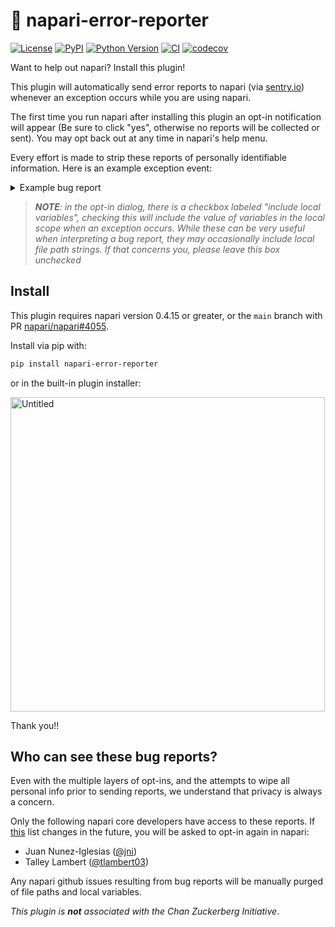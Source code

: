 # 🐛 napari-error-reporter

[![License](https://img.shields.io/pypi/l/napari-error-reporter.svg?color=green)](https://github.com/tlambert03/napari-error-reporter/raw/main/LICENSE)
[![PyPI](https://img.shields.io/pypi/v/napari-error-reporter.svg?color=green)](https://pypi.org/project/napari-error-reporter)
[![Python Version](https://img.shields.io/pypi/pyversions/napari-error-reporter.svg?color=green)](https://python.org)
[![CI](https://github.com/tlambert03/napari-error-reporter/actions/workflows/ci.yml/badge.svg)](https://github.com/tlambert03/napari-error-reporter/actions/workflows/ci.yml)
[![codecov](https://codecov.io/gh/tlambert03/napari-error-reporter/branch/main/graph/badge.svg)](https://codecov.io/gh/tlambert03/napari-error-reporter)

Want to help out napari?  Install this plugin!

This plugin will automatically send error reports to napari (via
[sentry.io](https://sentry.io)) whenever an exception occurs while you are using
napari.

The first time you run napari after installing this plugin an opt-in
notification will appear (Be sure to click "yes", otherwise no reports will be
collected or sent).  You may opt back out at any time in napari's help menu.

Every effort is made to strip these reports of personally identifiable
information.  Here is an example exception event:

<details>

<summary>Example bug report</summary>

```python
{
    'breadcrumbs': {
        'values': [
            {
                'category': 'subprocess',
                'data': {},
                'message': 'sw_vers -productVersion',
                'timestamp': '2022-02-02T01:30:00.216738Z',
                'type': 'subprocess'
            }
        ]
    },
    'contexts': {
        'runtime': {
            'build': '3.9.9 | packaged by conda-forge | (main, Dec 20 2021, 02:41:37) \n[Clang 11.1.0 ]',
            'name': 'CPython',
            'version': '3.9.9'
        }
    },
    'environment': 'macOS-10.15.7-x86_64-i386-64bit',
    'event_id': '02dd8ddd3a4b4743af3d7d7a09949df4',
    'exception': {
        'values': [
            {
                'mechanism': None,
                'module': None,
                'stacktrace': {
                    'frames': [
                        {
                            'context_line': '                x = 1 / 0',
                            'filename': 'napari_error_reporter/_util.py',
                            'function': 'get_sample_event',
                            'in_app': True,
                            'lineno': 130,
                            'module': 'napari_error_reporter._util',
                            'post_context': [
                                '            except Exception:',
                                '                with sentry_sdk.push_scope() as scope:',
                                '                    for k, v in _get_tags().items():',
                                '                        scope.set_tag(k, v)',
                                '                    del v, k, scope'
                            ],
                            'pre_context': [
                                "            # remove locals that wouldn't really be there",
                                '            del settings, _trans, kwargs, client, EVENT',
                                '            try:',
                                '                some_variable = 1',
                                '                another_variable = "my_string"'
                            ]
                        }
                    ]
                },
                'type': 'ZeroDivisionError',
                'value': 'division by zero'
            }
        ]
    },
    'extra': {'sys.argv': ['napari']},
    'level': 'error',
    'modules': {
        'aicsimageio': '4.5.2',
        'aicspylibczi': '3.0.4',
        'aiohttp': '3.8.1',
        'aiosignal': '1.2.0',
        'alabaster': '0.7.12',
        'anyio': '3.5.0',
        'appdirs': '1.4.4',
        'appnope': '0.1.2',
        'argon2-cffi': '21.3.0',
        'argon2-cffi-bindings': '21.2.0',
        'arrow': '1.2.1',
        'asciitree': '0.3.3',
        'asttokens': '2.0.5',
        'async-timeout': '4.0.2',
        'atomium': '1.0.11',
        'attrs': '21.4.0',
        'autopep8': '1.6.0',
        'babel': '2.9.1',
        'backcall': '0.2.0',
        'bcrypt': '3.2.0',
        'beautifulsoup4': '4.10.0',
        'binaryornot': '0.4.4',
        'black': '20.8b1',
        'bleach': '4.1.0',
        'bracex': '2.2.1',
        'build': '0.7.0',
        'cachey': '0.2.1',
        'cellpose': '0.6.5',
        'certifi': '2021.10.8',
        'cffi': '1.15.0',
        'cfgv': '3.3.1',
        'chardet': '4.0.0',
        'charset-normalizer': '2.0.10',
        'check-manifest': '0.47',
        'click': '7.1.2',
        'click-option-group': '0.5.3',
        'cloudpickle': '2.0.0',
        'colorama': '0.4.4',
        'commonmark': '0.9.1',
        'cookiecutter': '1.7.3',
        'coverage': '6.2',
        'cryptography': '36.0.1',
        'cycler': '0.11.0',
        'dask': '2022.1.0',
        'debugpy': '1.5.1',
        'decorator': '5.1.1',
        'defusedxml': '0.7.1',
        'distlib': '0.3.4',
        'dnspython': '2.2.0',
        'docstring-parser': '0.13',
        'docutils': '0.16',
        'elementpath': '2.4.0',
        'email-validator': '1.1.3',
        'entrypoints': '0.3',
        'executing': '0.8.2',
        'fancycompleter': '0.9.1',
        'fasteners': '0.17.2',
        'fastremap': '1.12.2',
        'filelock': '3.4.2',
        'flake8': '3.8.4',
        'fonttools': '4.28.5',
        'freetype-py': '2.2.0',
        'frozenlist': '1.3.0',
        'fsspec': '2022.1.0',
        'furo': '2022.1.2',
        'gitdb': '4.0.9',
        'gitpython': '3.1.26',
        'greenlet': '1.1.2',
        'heapdict': '1.0.1',
        'hsluv': '5.0.2',
        'hypothesis': '6.35.1',
        'identify': '2.4.4',
        'idna': '3.3',
        'imagecodecs': '2021.11.20',
        'imageio': '2.10.5',
        'imageio-ffmpeg': '0.4.5',
        'imagesize': '1.3.0',
        'importlib-metadata': '4.10.1',
        'iniconfig': '1.1.1',
        'install': '1.3.5',
        'intervaltree': '3.1.0',
        'ipykernel': '6.7.0',
        'ipython': '8.0.0',
        'ipython-genutils': '0.2.0',
        'ipywidgets': '7.6.5',
        'jedi': '0.18.1',
        'jinja2': '3.0.3',
        'jinja2-time': '0.2.0',
        'jsonschema': '3.2.0',
        'jupyter': '1.0.0',
        'jupyter-book': '0.12.1',
        'jupyter-cache': '0.4.3',
        'jupyter-client': '7.1.1',
        'jupyter-console': '6.4.0',
        'jupyter-core': '4.9.1',
        'jupyter-server': '1.13.3',
        'jupyter-server-mathjax': '0.2.3',
        'jupyter-sphinx': '0.3.2',
        'jupyterlab-pygments': '0.1.2',
        'jupyterlab-widgets': '1.0.2',
        'jupytext': '1.11.5',
        'kiwisolver': '1.3.2',
        'latexcodec': '2.0.1',
        'linkify-it-py': '1.0.3',
        'llvmlite': '0.38.0',
        'locket': '0.2.1',
        'loguru': '0.5.3',
        'lxml': '4.7.1',
        'magicgui': '0.3.5.dev18+g78d1687',
        'markdown-it-py': '1.1.0',
        'markupsafe': '2.0.1',
        'matplotlib': '3.5.1',
        'matplotlib-inline': '0.1.3',
        'mccabe': '0.6.1',
        'mdit-py-plugins': '0.2.8',
        'meshzoo': '0.9.2',
        'mistune': '0.8.4',
        'mrc': '0.2.0',
        'msgpack': '1.0.3',
        'multidict': '5.2.0',
        'mypy': '0.931',
        'mypy-extensions': '0.4.3',
        'myst-nb': '0.13.1',
        'myst-parser': '0.15.2',
        'napari': '0.4.14rc1.dev4+gcdf58d44b',
        'napari-aicsimageio': '0.4.1',
        'napari-console': '0.0.4',
        'napari-dv': '0.2.7.dev0+g54e1691.d20220128',
        'napari-error-reporter': '0.1.dev1+g1b388f2.d20220201',
        'napari-hello': '0.0.1',
        'napari-math': '0.0.1a0',
        'napari-micromanager': '0.0.1rc6.dev14+g5149788.d20220128',
        'napari-molecule-reader': '0.1.2.dev1+gc2ec2de',
        'napari-plugin-engine': '0.2.0',
        'napari-pyclesperanto-assistant': '0.12.0',
        'napari-skimage-regionprops': '0.2.9',
        'napari-svg': '0.1.6',
        'napari-time-slicer': '0.4.2',
        'napari-workflows': '0.1.2',
        'natsort': '8.0.2',
        'nbclient': '0.5.10',
        'nbconvert': '6.4.0',
        'nbdime': '3.1.1',
        'nbformat': '5.1.3',
        'nd2': '0.1.4',
        'nest-asyncio': '1.5.4',
        'networkx': '2.6.3',
        'nodeenv': '1.6.0',
        'notebook': '6.4.7',
        'npe2': '0.1.1',
        'numba': '0.55.0',
        'numcodecs': '0.9.1',
        'numpy': '1.20.3',
        'numpydoc': '1.1.0',
        'ome-types': '0.2.10',
        'opencv-python-headless': '4.5.5.62',
        'packaging': '21.3',
        'pandas': '1.3.5',
        'pandocfilters': '1.5.0',
        'paramiko': '2.9.2',
        'parso': '0.8.3',
        'partd': '1.2.0',
        'pathspec': '0.9.0',
        'pdbpp': '0.10.3',
        'peewee': '3.14.8',
        'pep517': '0.12.0',
        'pexpect': '4.8.0',
        'pickleshare': '0.7.5',
        'pillow': '8.4.0',
        'pint': '0.18',
        'pip': '21.3.1',
        'platformdirs': '2.4.1',
        'pluggy': '1.0.0',
        'pooch': '1.5.2',
        'poyo': '0.5.0',
        'pre-commit': '2.16.0',
        'prometheus-client': '0.12.0',
        'prompt-toolkit': '3.0.24',
        'psutil': '5.9.0',
        'psygnal': '0.2.0',
        'ptyprocess': '0.7.0',
        'pure-eval': '0.2.1',
        'py': '1.11.0',
        'pybtex': '0.24.0',
        'pybtex-docutils': '1.0.1',
        'pyclesperanto-prototype': '0.12.0',
        'pycodestyle': '2.8.0',
        'pycparser': '2.21',
        'pydantic': '1.9.0',
        'pydata-sphinx-theme': '0.7.2',
        'pyflakes': '2.2.0',
        'pygments': '2.11.2',
        'pymmcore': '10.1.1.70.5',
        'pymmcore-plus': '0.1.8',
        'pynacl': '1.5.0',
        'pyopencl': '2021.2.13',
        'pyopengl': '3.1.5',
        'pyparsing': '3.0.6',
        'pyperclip': '1.8.2',
        'pyrepl': '0.9.0',
        'pyro5': '5.13.1',
        'pyrsistent': '0.18.1',
        'pyside2': '5.15.2.1',
        'pytest': '6.2.5',
        'pytest-cookies': '0.6.1',
        'pytest-cov': '3.0.0',
        'pytest-faulthandler': '2.0.1',
        'pytest-order': '1.0.1',
        'pytest-qt': '4.0.2',
        'python-dateutil': '2.8.2',
        'python-dotenv': '0.19.2',
        'python-slugify': '5.0.2',
        'pytomlpp': '1.0.10',
        'pytools': '2021.2.9',
        'pytz': '2021.3',
        'pywavelets': '1.2.0',
        'pyyaml': '6.0',
        'pyzmq': '22.3.0',
        'qtconsole': '5.2.2',
        'qtpy': '2.0.0',
        'regex': '2021.11.10',
        'requests': '2.27.1',
        'rich': '11.0.0',
        'rmsd': '1.4',
        'ruamel.yaml': '0.17.20',
        'ruamel.yaml.clib': '0.2.6',
        'scikit-image': '0.19.1',
        'scipy': '1.7.3',
        'semgrep': '0.78.0',
        'send2trash': '1.8.0',
        'sentry-sdk': '1.5.4',
        'serpent': '1.40',
        'setuptools': '60.5.0',
        'shiboken2': '5.15.2.1',
        'six': '1.16.0',
        'smmap': '5.0.0',
        'sniffio': '1.2.0',
        'snowballstemmer': '2.2.0',
        'sortedcontainers': '2.4.0',
        'soupsieve': '2.3.1',
        'sourcery-cli': '0.10.0',
        'sphinx': '4.4.0',
        'sphinx-autodoc-typehints': '1.12.0',
        'sphinx-book-theme': '0.1.10',
        'sphinx-comments': '0.0.3',
        'sphinx-copybutton': '0.4.0',
        'sphinx-external-toc': '0.2.3',
        'sphinx-jupyterbook-latex': '0.4.6',
        'sphinx-multitoc-numbering': '0.1.3',
        'sphinx-panels': '0.6.0',
        'sphinx-tabs': '3.2.0',
        'sphinx-thebe': '0.0.10',
        'sphinx-togglebutton': '0.2.3',
        'sphinxcontrib-applehelp': '1.0.2',
        'sphinxcontrib-bibtex': '2.2.1',
        'sphinxcontrib-devhelp': '1.0.2',
        'sphinxcontrib-htmlhelp': '2.0.0',
        'sphinxcontrib-jsmath': '1.0.1',
        'sphinxcontrib-qthelp': '1.0.3',
        'sphinxcontrib-serializinghtml': '1.1.5',
        'sqlalchemy': '1.4.29',
        'stack-data': '0.1.4',
        'superqt': '0.2.5.post2.dev7+ga49bcd7',
        'tensorstore': '0.1.16',
        'terminado': '0.12.1',
        'testpath': '0.5.0',
        'text-unidecode': '1.3',
        'tifffile': '2021.11.2',
        'toml': '0.10.2',
        'tomli': '2.0.0',
        'toolz': '0.11.2',
        'torch': '1.10.1',
        'tornado': '6.1',
        'tox': '3.24.5',
        'tox-conda': '0.9.1',
        'tqdm': '4.62.3',
        'traitlets': '5.1.1',
        'transforms3d': '0.3.1',
        'transitions': '0.8.10',
        'typed-ast': '1.5.1',
        'typer': '0.4.0',
        'typing-extensions': '4.0.1',
        'uc-micro-py': '1.0.1',
        'urllib3': '1.26.8',
        'useq-schema': '0.1.1.dev13+g01d1b46.d20220120',
        'valerius': '0.2.0',
        'virtualenv': '20.13.0',
        'vispy': '0.9.4',
        'watchdog': '2.1.6',
        'wcmatch': '8.3',
        'wcwidth': '0.2.5',
        'webencodings': '0.5.1',
        'websocket-client': '1.2.3',
        'wheel': '0.37.1',
        'widgetsnbextension': '3.5.2',
        'wmctrl': '0.4',
        'wrapt': '1.13.3',
        'wurlitzer': '3.0.2',
        'xarray': '0.20.2',
        'xmlschema': '1.9.2',
        'yarl': '1.7.2',
        'zarr': '2.10.3',
        'zipp': '3.7.0'
    },
    'platform': 'python',
    'release': '0.4.14rc1.dev4+gcdf58d44b',
    'sdk': {
        'integrations': [
            'aiohttp',
            'argv',
            'atexit',
            'dedupe',
            'excepthook',
            'logging',
            'modules',
            'sqlalchemy',
            'stdlib',
            'threading',
            'tornado'
        ],
        'name': 'sentry.python',
        'packages': [{'name': 'pypi:sentry-sdk', 'version': '1.5.4'}],
        'version': '1.5.4'
    },
    'server_name': '',
    'tags': {
        'platform.name': 'MacOS 10.15.7',
        'platform.system': 'Darwin',
        'qtpy.API_NAME': 'PySide2',
        'qtpy.QT_VERSION': '5.15.2'
    },
    'timestamp': '2022-02-02T01:30:00.229122Z'
}
```

</details>

> ***NOTE**: in the opt-in dialog, there is a checkbox labeled "include local variables",
checking this will include the value of variables in the local scope when an exception
occurs.  While these can be very useful when interpreting a bug report, they may
occasionally include local file path strings.  If that concerns you, please leave this
box unchecked*

## Install

This plugin requires napari version 0.4.15 or greater, or the `main` branch with PR
[napari/napari#4055](https://github.com/napari/napari/pull/4055).

Install via pip with:

```sh
pip install napari-error-reporter
```

or in the built-in plugin installer:

<img width="503" alt="Untitled" src="https://user-images.githubusercontent.com/1609449/153915128-09a5e3d7-8561-4c17-b543-5ea172e3e860.png">


Thank you!!

## Who can see these bug reports?

Even with the multiple layers of opt-ins, and the attempts to wipe all personal info
prior to sending reports, we understand that privacy is always a concern.

Only the following napari core developers have access to these reports.
If [this](https://raw.githubusercontent.com/tlambert03/napari-error-reporter/main/ADMINS)
list changes in the future, you will be asked to opt-in again in napari:

- Juan Nunez-Iglesias ([@jni](https://github.com/jni))
- Talley Lambert ([@tlambert03](https://github.com/tlambert03))

Any napari github issues resulting from bug reports will be manually purged of
file paths and local variables.

*This plugin is **not** associated with the Chan Zuckerberg Initiative*.
